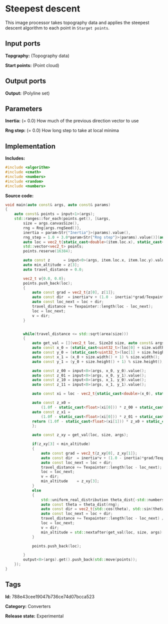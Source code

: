 # Steepest descent

This image processor takes topography data and applies the steepest descent algorithm to each point in `Starget points`.

## Input ports

__Topgraphy:__ (Topography data)

__Start points:__ (Point cloud)

## Output ports

__Output:__ (Polyline set)

## Parameters

__Inertia:__ (= 0.0) How much of the previous direction vector to use

__Rng step:__ (= 0.0) How long step to take at local minima

## Implementation

__Includes:__

```c++
#include <algorithm>
#include <cmath>
#include <numbers>
#include <random>
#include <numbers>
```

__Source code:__

```c++
void main(auto const& args, auto const& params)
{
	auto const& points = input<1>(args);
	std::ranges::for_each(points.get(), [&args,
		size = args.canvasSize(),
		rng = Rng{args.rngSeed()},
		inertia = param<Str{"Inertia"}>(params).value(),
		rng_step = 1.0 + 3.0*param<Str{"Rng step"}>(params).value()](auto const& item) mutable {
		auto loc = vec2_t{static_cast<double>(item.loc.x), static_cast<double>(item.loc.y)};
		std::vector<vec2_t> points;
		points.reserve(16384);

		auto const z      = input<0>(args, item.loc.x, item.loc.y).value();
		auto min_altitude = z[3];
		auto travel_distance = 0.0;

		vec2_t v{0.0, 0.0};
		points.push_back(loc);
		{
			auto const grad = vec2_t{z[0], z[1]};
			auto const dir  = inertia*v + (1.0 - inertia)*grad/Texpainter::length(grad);
			auto const loc_next = loc + dir;
			travel_distance += Texpainter::length(loc - loc_next);
			loc = loc_next;
			v = dir;
		}


		while(travel_distance <= std::sqrt(area(size)))
		{
			auto get_val = [](vec2_t loc, Size2d size, auto const& args){
			auto const x_0 = (static_cast<uint32_t>(loc[0] + size.width())) % size.width();
			auto const y_0 = (static_cast<uint32_t>(loc[1] + size.height())) % size.height();
			auto const x_1 = (x_0 + size.width() + 1) % size.width();
			auto const y_1 = (y_0 + size.height() + 1) % size.height();

			auto const z_00 = input<0>(args, x_0, y_0).value();
			auto const z_01 = input<0>(args, x_0, y_1).value();
			auto const z_10 = input<0>(args, x_1, y_0).value();
			auto const z_11 = input<0>(args, x_1, y_1).value();

			auto const xi = loc - vec2_t{static_cast<double>(x_0), static_cast<double>(y_0)};

			auto const z_x0 =
			    (1.0f - static_cast<float>(xi[0])) * z_00 + static_cast<float>(xi[0]) * z_10;
			auto const z_x1 =
			    (1.0f - static_cast<float>(xi[0])) * z_01 + static_cast<float>(xi[0]) * z_11;
			return (1.0f - static_cast<float>(xi[1])) * z_x0 + static_cast<float>(xi[1]) * z_x1;
			};

			auto const z_xy = get_val(loc, size, args);

			if(z_xy[3] < min_altitude)
			{
				auto const grad = vec2_t{z_xy[0], z_xy[1]};
				auto const dir  = inertia*v + (1.0 - inertia)*grad/Texpainter::length(grad);
				auto const loc_next = loc + dir;
				travel_distance += Texpainter::length(loc - loc_next);
				loc = loc_next;
				v = dir;
				min_altitude    = z_xy[3];
			}
			else
			{
				std::uniform_real_distribution theta_dist{-std::numbers::pi, std::numbers::pi};
				auto const theta = theta_dist(rng);
				auto const dir = vec2_t{std::cos(theta), std::sin(theta)};
				auto const loc_next = loc + dir;
				travel_distance += Texpainter::length(loc - loc_next) / std::sqrt(area(size));
				loc = loc_next;
				v = dir;
				min_altitude = std::nextafter(get_val(loc, size, args)[3], INFINITY);
			}

			points.push_back(loc);

		}
		output<0>(args).get().push_back(std::move(points));
	});
}
```

## Tags

__Id:__ 788e43cee19047b736ce74d07bcca523

__Category:__ Converters

__Release state:__ Experimental